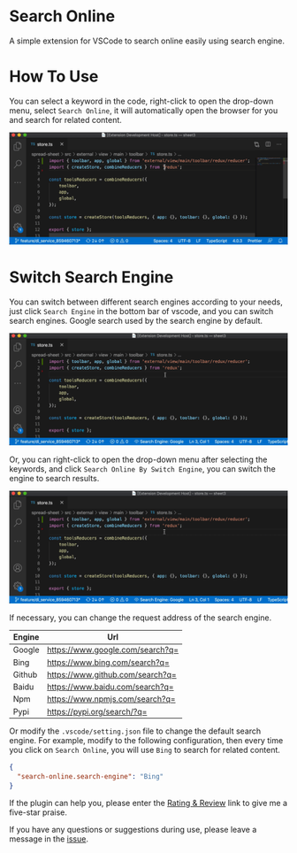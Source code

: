 # Search Online

A simple extension for VSCode to search online easily using search engine.

# How To Use

You can select a keyword in the code, right-click to open the drop-down menu, select `Search Online`, it will automatically open the browser for you and search for related content.

![img](./img/2.gif)

# Switch Search Engine

You can switch between different search engines according to your needs, just click `Search Engine` in the bottom bar of vscode, and you can switch search engines. Google search used by the search engine by default.

![img](./img/3.gif)

Or, you can right-click to open the drop-down menu after selecting the keywords, and click `Search Online By Switch Engine`, you can switch the engine to search results.

![img](./img/4.gif)

If necessary, you can change the request address of the search engine.

| Engine | Url                              |
| ------ | -------------------------------- |
| Google | https://www.google.com/search?q= |
| Bing   | https://www.bing.com/search?q=   |
| Github | https://www.github.com/search?q= |
| Baidu  | https://www.baidu.com/search?q=  |
| Npm    | https://www.npmjs.com/search?q=  |
| Pypi   | https://pypi.org/search/?q=      |

Or modify the `.vscode/setting.json` file to change the default search engine. For example, modify to the following configuration, then every time you click on `Search Online`, you will use `Bing` to search for related content.

```json
{
  "search-online.search-engine": "Bing"
}
```

If the plugin can help you, please enter the [Rating & Review](https://marketplace.visualstudio.com/items?itemName=Wscats.search&ssr=false#review-details) link to give me a five-star praise.

If you have any questions or suggestions during use, please leave a message in the [issue](https://github.com/Wscats/search-online/issues/new).
